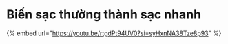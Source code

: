 # Biến sạc thường thành sạc nhanh

{% embed url="https://youtu.be/rtgdPt94UV0?si=syHxnNA38Tze8p93" %}
